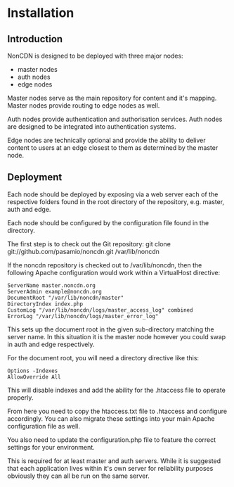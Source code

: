# Installation

## Introduction
NonCDN is designed to be deployed with three major nodes:

- master nodes
- auth nodes
- edge nodes

Master nodes serve as the main repository for content and it's mapping. Master nodes provide routing to edge nodes as well.

Auth nodes provide authentication and authorisation services. Auth nodes are designed to be integrated into authentication systems.

Edge nodes are technically optional and provide the ability to deliver content to users at an edge closest to them as determined by the master node.


## Deployment

Each node should be deployed by exposing via a web server each of the respective folders found in the root directory of the repository, e.g. master, auth and edge.

Each node should be configured by the configuration file found in the directory.

The first step is to check out the Git repository:
	git clone git://github.com/pasamio/noncdn.git /var/lib/noncdn

If the noncdn repository is checked out to /var/lib/noncdn, then the following Apache configuration would work within a VirtualHost directive:


	ServerName master.noncdn.org
	ServerAdmin example@noncdn.org
	DocumentRoot "/var/lib/noncdn/master"
	DirectoryIndex index.php
	CustomLog "/var/lib/noncdn/logs/master_access_log" combined
	ErrorLog "/var/lib/noncdn/logs/master_error_log"

This sets up the document root in the given sub-directory matching the server name. In this situation it is the master node however you could swap in auth and edge respectively.

For the document root, you will need a directory directive like this:

	Options -Indexes
	AllowOverride All

This will disable indexes and add the ability for the .htaccess file to operate properly.


From here you need to copy the htaccess.txt file to .htaccess and configure accordingly. You can also migrate these settings into your main Apache configuration file as well.

You also need to update the configuration.php file to feature the correct settings for your environment.

This is required for at least master and auth servers. While it is suggested that each application lives within it's own server for reliability purposes obviously they can all be run on the same server.
